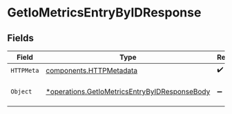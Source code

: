 # GetIoMetricsEntryByIDResponse


## Fields

| Field                                                                                                         | Type                                                                                                          | Required                                                                                                      | Description                                                                                                   |
| ------------------------------------------------------------------------------------------------------------- | ------------------------------------------------------------------------------------------------------------- | ------------------------------------------------------------------------------------------------------------- | ------------------------------------------------------------------------------------------------------------- |
| `HTTPMeta`                                                                                                    | [components.HTTPMetadata](../../models/components/httpmetadata.md)                                            | :heavy_check_mark:                                                                                            | N/A                                                                                                           |
| `Object`                                                                                                      | [*operations.GetIoMetricsEntryByIDResponseBody](../../models/operations/getiometricsentrybyidresponsebody.md) | :heavy_minus_sign:                                                                                            | a list of IoMetricsEntry objects                                                                              |